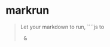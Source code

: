 # markrun

> Let your markdown to run, ````js to <pre> & <script>

[![Build Status](https://api.travis-ci.org/markrun/markrun.svg)](https://travis-ci.org/markrun/markrun)
[![NPM version](https://img.shields.io/npm/v/markrun.svg?style=flat)](https://npmjs.org/package/markrun)
[![NPM downloads](http://img.shields.io/npm/dm/markrun.svg?style=flat)](https://npmjs.org/package/markrun)

## 📦 Install

```shell
npm i markrun -D
```

## 📄 Usage

`markrun(md [,options])`

```js
var markrun = require('markrun')
var content = markrun(
    markrun.string(function () {
/*!
````js
document.title = new Date().getTime()
````
*/
    })
)
var fs = require('fs')
var path = require('path')
fs.writeFileSync(path.join(__dirname, 'demo.html'))
```

> You can use ES6 [template strings](https://developer.mozilla.org/en-US/docs/Web/JavaScript/Reference/Template_literals) replace markrun.string

## Code snippets render data

    ````js
    document.getElementById('demoA').innerHTML = 'change demoA text'
    ````
    <div id="demoA">demoA</div>

    <!-- {
        MlastRun: false
    } -->
    ````js
    document.getElementById('demoB').innerHTML = 'change demoB text'
    ````
    <div id="demoB">demoB</div>

> `M` at the beginning of is makrun rendering method

| attr | default | example | desc |
|------|---------|---------|------|
| MlastRun `Boolean` | `true` | `false` `true` | Script append body  |

## options

### options.template

```js
markrun(content, {
    template: markrun.string(function () {
/*!
<!DOCTYPE html>
<html lang="en">
<head>
    <meta charset="UTF-8">
    <meta name="viewport" content="width=device-width, initial-scale=1.0">
    <meta http-equiv="X-UA-Compatible" content="ie=edge">
    <title><%= title %></title>
</head>
<body>
<%= content %>
</body>
</html>
*/
    })
})
```

### options.compile

```shell
npm i babel babel-preset-es2015 babel-preset-react -D
```

```js
var babel = require('babel')
var content = markrun.string(function () {
/*!
<!-- {some: 'abc'} -->
````js
ReactDOM.render(
    (<div>markrun</div>),
    document.getElementById('demo')
)
````
*/
})
markrun(content, {
    compile: {
        'js': function (source, data) {
            /*!
            source:
                ReactDOM.render(
                    (<div>markrun</div>),
                    document.getElementById('demo')
                )
            data: {some: 'abc'}
            */
            var code = babel.transform(source, {
                presets: [
                     require('babel-preset-es2015'),
                     require('babel-preset-react')
                ]
            }).code
            return {
                lang: 'js',
                code: code
            }
        }
    }
})
```
compile[lang] Should be returned

```js
{
    lang: 'css',
    code: 'body{font-size:12px;}'
}
{
    lang: 'js',
    code: 'console.log(1)'
}
{
    lang: 'html',
    code: '<div>hello</div>'
}
```

### Turns async function into sync

> DeAsync turns async function into sync, implemented with a blocking mechanism by calling Node.js event loop at JavaScript layer. The core of deasync is writen in C++.

```shell
npm i deasync -D
```

```js
var deasync = require('deasync');
var cp = require('child_process');
var exec = deasync(cp.exec);
// output result of ls -la
try{
    console.log(exec('ls -la'));
}
catch(err){
    console.log(err);
}
// done is printed last, as supposed, with cp.exec wrapped in deasync; first without.
console.log('done');
```

## 🔨 development

```shell
npm run test
```
